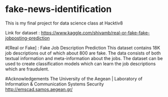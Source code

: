 # fake-news-identification
This is my final project for data science class at Hacktiv8

Link for dataset : https://www.kaggle.com/shivamb/real-or-fake-fake-jobposting-prediction

#[Real or Fake] : Fake Job Description Prediction
This dataset contains 18K job descriptions out of which about 800 are fake. The data consists of both textual information and meta-information about the jobs. The dataset can be used to create classification models which can learn the job descriptions which are fraudulent.

#Acknowledgements
The University of the Aegean | Laboratory of Information & Communication Systems Security
http://emscad.samos.aegean.gr/
